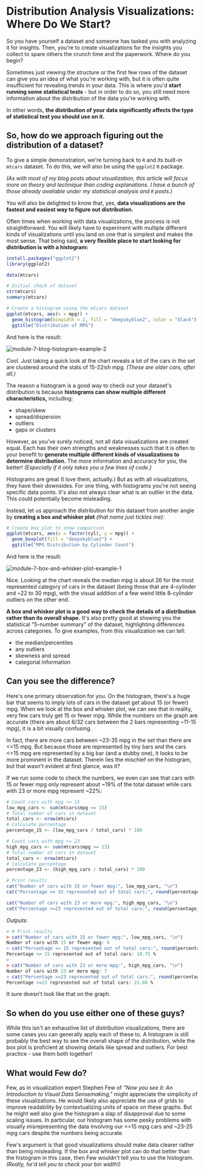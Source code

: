 # Distribution Analysis Visualizations: Where Do We Start?

So you have yourself a dataset and someone has tasked you with analyzing it for insights. Then, you're to create visualizations for the insights you collect to spare others the crunch time and the paperwork. Where do you begin?

Sometimes just viewing the structure or the first few rows of the dataset can give you an idea of what you're working with, but it is often quite insufficient for revealing trends in your data. This is where you'd **start running some statistical tests** - but in order to do so, you still need more information about the distribution of the data you're working with.

In other words,  **the distribution of your data significantly affects the type of statistical test you should use on it.**

## So, how do we approach figuring out the distribution of a dataset?

To give a simple demonstration, we're turning back to `R` and its built-in `mtcars` dataset. To do this, we will also be using the `ggplot2` `R` package.

*(As with most of my blog posts about visualization, this article will focus more on theory and technique than coding explanations. I have a bunch of those already available under my statistical analysis and `R` posts.)*

You will also be delighted to know that, yes, **data visualizations are the fastest and easiest way to figure out distribution.**

Often times when working with data visualizations, the process is not straightforward. You will likely have to experiment with multiple different kinds of visualizations until you land on one that is simplest and makes the most sense. That being said, **a very flexible place to start looking for distribution is with a histogram:**

```R
install.packages("ggplot2")  
library(ggplot2)

data(mtcars)

# Initial check of dataset
str(mtcars)
summary(mtcars)

# Create a histogram using the mtcars dataset
ggplot(mtcars, aes(x = mpg)) + 
  geom_histogram(binwidth = 2, fill = "deepskyblue2", color = "black") + 
  ggtitle("Distribution of MPG")
```

And here is the result:

![module-7-blog-histogram-example-2](https://github.com/user-attachments/assets/e03ecf96-c080-4a5c-8fa3-c6ff16d21de8)


Cool. Just taking a quick look at the chart reveals a lot of the cars in the set are clustered around the stats of 15-22ish mpg. *(These are older cars, after all.)*

The reason a histogram is a good way to check out your dataset's distribution is because **histograms can show multiple different characteristics,** including:
- shape/skew
- spread/dispersion
- outliers
- gaps or clusters

However, as you've surely noticed, not all data visualizations are created equal. Each has their own strengths and weaknesses such that it is often to your benefit to **generate multiple different kinds of visualizations to determine distribution.** The more information and accuracy for you, the better! *(Especially if it only takes you a few lines of code.)*

Histograms are great (I love them, actually.) But as with all visualizations, they have their downsides. For one thing, with histograms you're not seeing specific data points. It's also not always clear what is an outlier in the data. This could potentially become misleading.

Instead, let us approach the distribution for this dataset from another angle by **creating a box and whisker plot** *(that name just tickles me):*

```R
# Create box plot to show comparison
ggplot(mtcars, aes(x = factor(cyl), y = mpg)) + 
  geom_boxplot(fill = "deepskyblue2") + 
  ggtitle("MPG Distribution by Cylinder Count")
```

And here is the result:

![module-7-box-and-whisker-plot-example-1](https://github.com/user-attachments/assets/b72a40b1-4fa8-4954-a6e3-a81283d0c3c3)

Nice. Looking at the chart reveals the median mpg is about 26 for the most represented category of cars in the dataset (being those that are 4-cylinder and ~22 to 30 mpg), with the visual addition of a few weird little 8-cylinder outliers on the other end.

**A box and whisker plot is a good way to check the details of a distribution rather than its overall shape.** It's also pretty good at showing you the statistical "5-number summary" of the dataset, highlighting differences across categories. To give examples, from this visualization we can tell:
- the median/percentiles
- any outliers
- skewness and spread
- categorial information

## Can you see the difference?

Here's one primary observation for you. On the histogram, there's a huge bar that seems to imply lots of cars in the dataset get about 15 (or fewer) mpg. When we look at the box and whisker plot, we can see that in reality, very few cars truly get 15 or fewer mpg. While the numbers on the graph are accurate (there are about 6/32 cars between the 2 bars representing ~11-15 mpg), it is a bit visually confusing.

In fact, there are more cars between ~23-35 mpg in the set than there are <=15 mpg. But because those are represented by tiny bars and the cars <=15 mpg are represented by a big bar (and a stubby one), it looks to be more prominent in the dataset. Therein lies the mischief on the histogram, but that wasn't evident at first glance, was it?

If we run some code to check the numbers, we even can see that cars with 15 or fewer mpg only represent about ~19% of the total dataset while cars with 23 or more mpg represent ~22%:

```R
# Count cars with mpg <= 15
low_mpg_cars <- sum(mtcars$mpg <= 15)
# Total number of cars in dataset
total_cars <- nrow(mtcars)
# Calculate percentage
percentage_15 <- (low_mpg_cars / total_cars) * 100

# Count cars with mpg >= 23
high_mpg_cars <- sum(mtcars$mpg >= 23)
# Total number of cars in dataset
total_cars <- nrow(mtcars)
# Calculate percentage
percentage_23 <- (high_mpg_cars / total_cars) * 100

# Print results
cat("Number of cars with 15 or fewer mpg:", low_mpg_cars, "\n")
cat("Percentage <= 15 represented out of total cars:", round(percentage_15, 2), "%\n")

cat("Number of cars with 23 or more mpg:", high_mpg_cars, "\n")
cat("Percentage >=23 represented out of total cars:", round(percentage_23, 2), "%\n")

```
*Outputs:*

```R
> # Print results
> cat("Number of cars with 15 or fewer mpg:", low_mpg_cars, "\n")
Number of cars with 15 or fewer mpg: 6 
> cat("Percentage <= 15 represented out of total cars:", round(percentage_15, 2), "%\n")
Percentage <= 15 represented out of total cars: 18.75 %
> 
> cat("Number of cars with 23 or more mpg:", high_mpg_cars, "\n")
Number of cars with 23 or more mpg: 7 
> cat("Percentage >=23 represented out of total cars:", round(percentage_23, 2), "%\n")
Percentage >=23 represented out of total cars: 21.88 %
```

It sure doesn't look like that on the graph.

## So when do you use either one of these guys?

While this isn't an exhaustive list of distribution visualizations, there are some cases you can generally apply each of these to. A histogram is still probably the best way to see the overall shape of the distribution, while the box plot is proficient at showing details like spread and outliers. For best practice - use them both together!

## What would Few do?

Few, as in visualization expert Stephen Few of *"Now you see it: An Introduction to Visual Data Sensemaking,"* might appreciate the simplicity of these visualizations. He would likely also appreciate the use of grids to improve readability by contextualizing units of space on these graphs. But he might well also give the histogram a slap of disapproval due to some scaling issues. In particular, our histogram has some pesky problems with visually misrepresenting the data involving our <=15 mpg cars and ~23-25 mpg cars despite the numbers being accurate.

Few's argument is that good visualizations should make data clearer rather than being misleading. If the box and whisker plot can do that better than the histogram in this case, then Few wouldn't tell you to use the histogram. *(Really, he'd tell you to check your bin width!)*
